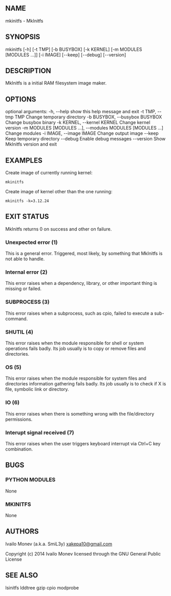 ## NAME

mkinitfs - MkInitfs

## SYNOPSIS

mkinitfs [-h] [-t TMP] [-b BUSYBOX] [-k KERNEL]
    [-m MODULES [MODULES ...]] [-i IMAGE] [--keep] [--debug]
    [--version]

## DESCRIPTION

MkInitfs is a initial RAM filesystem image maker.

## OPTIONS

optional arguments:
  -h, --help            show this help message and exit
  -t TMP, --tmp TMP     Change temporary directory
  -b BUSYBOX, --busybox BUSYBOX
                        Change busybox binary
  -k KERNEL, --kernel KERNEL
                        Change kernel version
  -m MODULES [MODULES ...], --modules MODULES [MODULES ...]
                        Change modules
  -i IMAGE, --image IMAGE
                        Change output image
  --keep                Keep temporary directory
  --debug               Enable debug messages
  --version             Show MkInitfs version and exit

## EXAMPLES

Create image of currently running kernel:

    mkinitfs

Create image of kernel other than the one running:

    mkinitfs -k=3.12.24

## EXIT STATUS

MkInitfs returns 0 on success and other on failure.

### Unexpected error (1)

This is a general error. Triggered, most likely, by something that MkInitfs is
not able to handle.

### Internal error (2)

This error raises when a dependency, library, or other important thing
is missing or failed.

### SUBPROCESS (3)

This error raises when a subprocess, such as cpio, failed to
execute a sub-command.

### SHUTIL (4)

This error raises when the module responsible for shell or system
operations fails badly. Its job usually is to copy or remove files and
directories.

### OS (5)

This error raises when the module responsible for system files and
directories information gathering fails badly. Its job usually is to
check if X is file, symbolic link or directory.

### IO (6)

This error raises when there is something wrong with the file/directory
permissions.

### Interupt signal received (7)

This error raises when the user triggers keyboard interrupt via Ctrl+C key
combination.

## BUGS

### PYTHON MODULES

None

### MKINITFS

None

## AUTHORS

Ivailo Monev (a.k.a. SmiL3y) <xakepa10@gmail.com>

Copyright (c) 2014 Ivailo Monev licensed through the GNU General Public License

## SEE ALSO

lsinitfs lddtree gzip cpio modprobe
